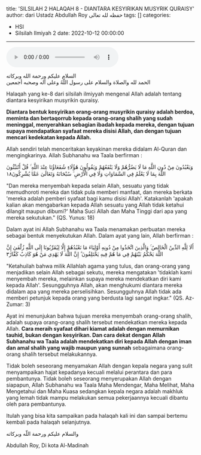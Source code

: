 title: 'SILSILAH 2 HALAQAH 8 - DIANTARA KESYIRIKAN MUSYRIK QURAISY'
author: dari Ustadz Abdullah Roy حفظه لله تعالى
tags: []
categories:
  - HSI
  - Silsilah Ilmiyah 2
date: 2022-10-12 00:00:00
---
<audio controls="" src="https://docs.google.com/uc?export=open&id=1-_OoC0wwrndhTIcWdcT5o39c2yTWxRzs"></audio>

<div class="dalil">
  السلام عليكم ورحمة الله وبركاته
  <br>
  الحمد لله والصلاة والسلام على رسول اللَّهُ وعلى آله وصحبه أجمعين
</div>

Halaqah yang ke-8 dari silsilah ilmiyyah mengenal Allah adalah tentang diantara kesyirikan musyrikin quraisy.

<b>Diantara bentuk kesyirikan orang-orang musyrikin quraisy adalah berdoa, meminta dan bertaqorrub kepada orang-orang shalih yang sudah meninggal, menyerahkan sebagian ibadah kepada mereka, dengan tujuan supaya mendapatkan syafaat mereka disisi Allah, dan dengan tujuan mencari kedekatan kepada Allah.</b>

Allah sendiri telah menceritakan keyakinan mereka didalam Al-Quran dan mengingkarinya. Allah Subhanahu wa Taala berfirman :
<div class="dalil">
  وَيَعْبُدُونَ مِنْ دُونِ اللَّهِ مَا لَا يَضُرُّهُمْ وَلَا يَنْفَعُهُمْ وَيَقُولُونَ هَٰؤُلَاءِ شُفَعَاؤُنَا عِنْدَ اللَّهِ ۚ قُلْ أَتُنَبِّئُونَ اللَّهَ بِمَا لَا يَعْلَمُ فِي السَّمَاوَاتِ وَلَا فِي الْأَرْضِ ۚ سُبْحَانَهُ وَتَعَالَىٰ عَمَّا يُشْرِكُونَ١٨
  <p>
  "Dan mereka menyembah kepada selain Allah, sesuatu yang tidak memudhoroti mereka dan tidak pula memberi manfaat, dan mereka berkata 'mereka adalah pemberi syafaat bagi kamu disisi Allah'. Katakanlah 'apakah kalian akan mengabarkan kepada Allah sesuatu yang Allah tidak ketahui dilangit maupun dibumi?' Maha Suci Allah dan Maha Tinggi dari apa yang mereka sekutukan." (QS. Yunus: 18)
  </p>
</div>

Dalam ayat ini Allah Subhanahu wa Taala menamakan perbuatan mereka sebagai bentuk menyekutukan Allah. Dalam ayat yang lain, Allah berfirman : 
<div class="dalil">
  أَلَا لِلَّهِ الدِّينُ الْخَالِصُ ۚ وَالَّذِينَ اتَّخَذُوا مِنْ دُونِهِ أَوْلِيَاءَ مَا نَعْبُدُهُمْ إِلَّا لِيُقَرِّبُونَا إِلَى اللَّهِ زُلْفَىٰ إِنَّ اللَّهَ يَحْكُمُ بَيْنَهُمْ فِي مَا هُمْ فِيهِ يَخْتَلِفُونَ ۗ إِنَّ اللَّهَ لَا يَهْدِي مَنْ هُوَ كَاذِبٌ كَفَّارٌ٣
  <p>
  "Ketahuilah bahwa milik Allahlah agama yang tulus, dan orang-orang yang menjadikan selain Allah sebagai sekutu, mereka mengatakan 'tidaklah kami menyembah mereka, melainkan supaya mereka mendekatkan diri kami kepada Allah'. Sesungguhnya Allah, akan menghukumi diantara mereka didalam apa yang mereka perselisihkan. Sesungguhnya Allah tidak ada memberi petunjuk kepada orang yang berdusta lagi sangat ingkar." (QS. Az-Zumar: 3)
  </p>
</div>

Ayat ini menunjukan bahwa tujuan mereka menyembah orang-orang shalih, adalah supaya orang-orang shalih tersebut mendekatkan mereka kepada Allah. <b>Cara meraih syafaat dihari kiamat adalah dengan memurnikan tauhid, bukan dengan kesyirikan. Dan cara dekat dengan Allah Subhanahu wa Taala adalah mendekatkan diri kepada Allah dengan iman dan amal shalih yang wajib maupun yang sunnah</b> sebagaimana orang-orang shalih tersebut melakukannya.

Tidak boleh seseorang menyamakan Allah dengan kepala negara yang sulit menyampaikan hajat kepadanya kecuali melalui perantara dan para pembantunya. Tidak boleh seseorang menyerupakan Allah dengan siapapun, Allah Subhanahu wa Taala Maha Mendengar, Maha Melihat, Maha Mengetahui dan Maha Kuasa sedangkan kepala negara adalah makhluk yang lemah tidak mampu melakukan semua pekerjaannya kecuali dibantu oleh para pembantunya.

Itulah yang bisa kita sampaikan pada halaqah kali ini dan sampai bertemu kembali pada halaqah selanjutnya.

<div class="dalil">
والسلام عليكم ورحمة اللّه وبركاته
</div>

<p class="signature">
Abdullah Roy, 
Di kota Al-Madinah
</p>